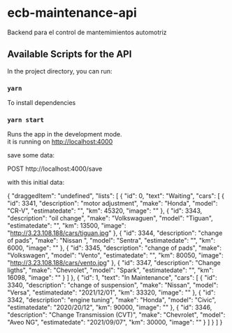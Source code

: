 # ecb-maintenance-api
Backend para el control de mantemimientos automotriz

## Available Scripts for the API

In the project directory, you can run:

### `yarn`

To install dependencies

### `yarn start`

Runs the app in the development mode.\
it is running on [http://localhost:4000](http://localhost:4000)

save some data:

POST
http://localhost:4000/save

with this initial data:

{
  "draggedItem": "undefined",
  "lists": [
    {
      "id": 0,
      "text": "Waiting",
      "cars": [
        {
          "id": 3341,
          "description": "motor adjustment",
          "make": "Honda",
          "model": "CR-V",
          "estimatedate": "",
          "km": 45320,
          "image": ""
        },
        {
          "id": 3343,
          "description": "oil change",
          "make": "Volkswaguen",
          "model": "Tiguan",
          "estimatedate": "",
          "km": 13500,
          "image": "http://3.23.108.188/cars/tiguan.jpg"
        },
        {
          "id": 3344,
          "description": "change of pads",
          "make": "Nissan ",
          "model": "Sentra",
          "estimatedate": "",
          "km": 6000,
          "image": ""
        },
        {
          "id": 3345,
          "description": "change of pads",
          "make": "Volkswagen",
          "model": "Vento",
          "estimatedate": "",
          "km": 80050,
          "image": "http://3.23.108.188/cars/vento.jpg"
        },
        {
          "id": 3347,
          "description": "Change ligths",
          "make": "Chevrolet",
          "model": "Spark",
          "estimatedate": "",
          "km": 16098,
          "image": ""
        }
      ]
    },
    {
      "id": 1,
      "text": "In Maintenance",
      "cars": [
        {
          "id": 3340,
          "description": "change of suspension",
          "make": "Nissan",
          "model": "Versa",
          "estimatedate": "2021/12/01",
          "km": 33320,
          "image": ""
        },
        {
          "id": 3342,
          "description": "engine tuning",
          "make": "Honda",
          "model": "Civic",
          "estimatedate": "2020/20/12",
          "km": 90000,
          "image": ""
        },
        {
          "id": 3346,
          "description": "Change Transmission (CVT)",
          "make": "Chevrolet",
          "model": "Aveo NG",
          "estimatedate": "2021/09/07",
          "km": 30000,
          "image": ""
        }
      ]
    }
  ]
}
